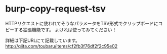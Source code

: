 # burp-copy-request-tsv

HTTPリクエストに使われてそうなパラメータをTSV形式でクリップボードにコピーする拡張機能です。
よければ使ってみてください！

詳細は下記URLにて記載しています。
http://qiita.com/toubaru/items/cf2fb3f76df2f2c95e02
